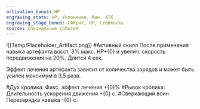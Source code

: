 ```yaml
---
activation_bonus: HP
engraving_stats: HP, Уклонение, Мин. АТК
engraving_stage_bonus: СФКрит, HP, Стойкость
source: Специальные события
---
```

![[Temp/Placeholder_Artifact.png]]
#Активный скилл
После применения навыка артефакта восст. 3% макс. HP+{0} и увелич. скорость передвижения на 20%. Длится 4 сек.

Эффект лечения артефакта зависит от количества зарядов и может быть усилен максимум в 3,5 раза.

#Дух кролика: 
Фикс. эффект лечения +{0}%
#Рывок кролика: 
Длительность ускорения движения +{0} с.
#Сверкающий воин: 
Перезарядка навыка -{0} с.
